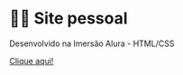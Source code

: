 # 🙌🏻 Site pessoal
Desenvolvido na Imersão Alura - HTML/CSS

 [Clique aqui!](https://graziellecafe.github.io/inicio/)

